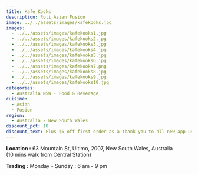 ```yaml
---
title: Kafe Kooks
description: Roti Asian Fusion
image: ../../assets/images/kafekooks.jpg
images:
  - ../../assets/images/kafekooks1.jpg
  - ../../assets/images/kafekooks2.jpg
  - ../../assets/images/kafekooks3.jpg
  - ../../assets/images/kafekooks4.jpg
  - ../../assets/images/kafekooks5.jpg
  - ../../assets/images/kafekooks6.jpg
  - ../../assets/images/kafekooks7.png
  - ../../assets/images/kafekooks8.jpg
  - ../../assets/images/kafekooks9.jpg
  - ../../assets/images/kafekooks10.jpg
categories:
  - Australia NSW - Food & Beverage
cuisine:
  - Asian
  - Fusion
region:
  - Australia - New South Wales
discount_pct: 10
discount_text: Plus $5 off first order as a thank you to all new app users
---
```


**Location :** 63 Mountain St, Ultimo, 2007, New South Wales, Australia\
(10 mins walk from Central Station)

**Trading :** Monday - Sunday : 6 am - 9 pm
